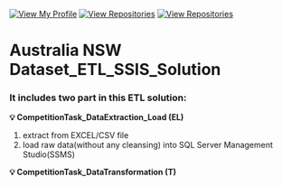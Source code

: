 [![View My Profile](https://img.shields.io/badge/View-My_Profile-green?logo=GitHub)](https://github.com/jiaqiyu1)
[![View Repositories](https://img.shields.io/badge/View-My_Portfolio-red?logo=GitHub)](https://github.com/jiaqiyu1/Portfolio_Guide)
[![View Repositories](https://img.shields.io/badge/View-My_Repositories-blue?logo=GitHub)](https://github.com/jiaqiyu1?tab=repositories)



# Australia NSW Dataset_ETL_SSIS_Solution

###  It includes two part in this ETL solution:
**💡 CompetitionTask_DataExtraction_Load (EL)**
  1. extract from EXCEL/CSV file 
  2. load raw data(without any cleansing) into SQL Server Management Studio(SSMS)
 
**💡 CompetitionTask_DataTransformation (T)**
